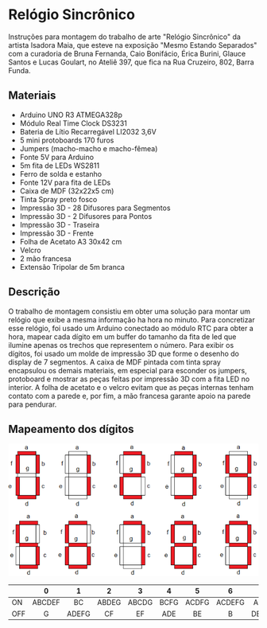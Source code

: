 # Relógio Sincrônico

Instruções para montagem do trabalho de arte "Relógio Sincrônico" da artista Isadora Maia, que esteve na exposição "Mesmo Estando Separados" com a curadoria de Bruna Fernanda, Caio Bonifácio, Érica Burini, Glauce Santos e Lucas Goulart, no Ateliê 397, que fica na Rua Cruzeiro, 802, Barra Funda. 

## Materiais

- Arduino UNO R3 ATMEGA328p
- Módulo Real Time Clock DS3231
- Bateria de Lítio Recarregável LI2032 3,6V
- 5 mini protoboards 170 furos
- Jumpers (macho-macho e macho-fêmea)
- Fonte 5V para Arduino
- 5m fita de LEDs WS2811 
- Ferro de solda e estanho 
- Fonte 12V para fita de LEDs
- Caixa de MDF (32x22x5 cm)
- Tinta Spray preto fosco
- Impressão 3D - 28 Difusores para Segmentos
- Impressão 3D - 2 Difusores para Pontos
- Impressão 3D - Traseira
- Impressão 3D - Frente
- Folha de Acetato A3 30x42 cm
- Velcro
- 2 mão francesa 
- Extensão Tripolar de 5m branca 

## Descrição

O trabalho de montagem consistiu em obter uma solução para montar um relógio que exibe a mesma informação ha hora no minuto.
Para concretizar esse relógio, foi usado um Arduino conectado ao módulo RTC para obter a hora, mapear cada dígito em um buffer do tamanho da fita de led que ilumine apenas os trechos que representem o número.
Para exibir os dígitos, foi usado um molde de impressão 3D que forme o desenho do display de 7 segmentos.
A caixa de MDF pintada com tinta spray encapsulou os demais materiais, em especial para esconder os jumpers, protoboard e mostrar as peças feitas por impressão 3D com a fita LED no interior. A folha de acetato e o velcro evitam que as peças internas tenham contato com a parede e, por fim, a mão francesa garante apoio na parede para pendurar.

## Mapeamento dos dígitos 

![7 segmentos nomeados ABCDEFG](./img/Seven-segment-display.png)

|     |    0   |   1   |   2   |   3   |   4  |   5   |    6   |   7  |    8    |    9   |
|-----|:------:|:-----:|:-----:|:-----:|:----:|:-----:|:------:|:----:|:-------:|:------:|
|  ON | ABCDEF |   BC  | ABDEG | ABCDG | BCFG | ACDFG | ACDEFG |  ABC | ABCDEFG | ABCDFG |
| OFF |    G   | ADEFG |   CF  |   EF  |  ADE |   BE  |    B   | DEFG |         |    E   |
